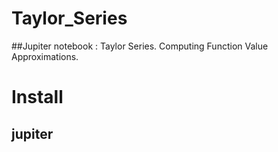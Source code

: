 # Taylor_Series
##Jupiter notebook : Taylor Series. Computing Function Value Approximations.
# Install
## jupiter
